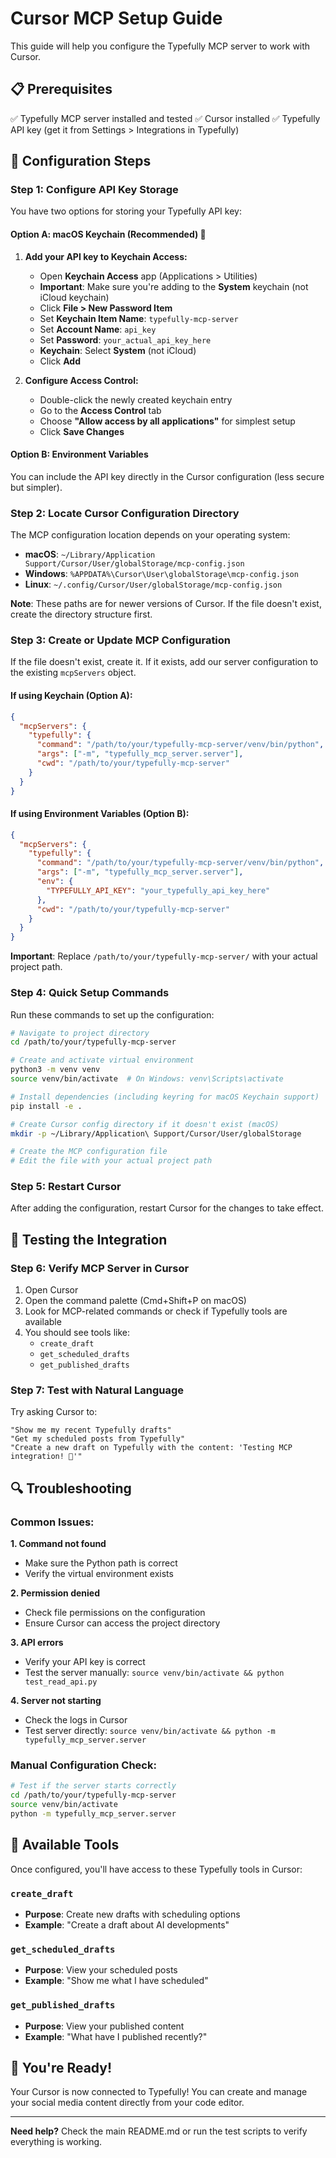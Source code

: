 # Cursor MCP Setup Guide

This guide will help you configure the Typefully MCP server to work with Cursor.

## 📋 Prerequisites

✅ Typefully MCP server installed and tested
✅ Cursor installed
✅ Typefully API key (get it from Settings > Integrations in Typefully)

## 🔧 Configuration Steps

### Step 1: Configure API Key Storage

You have two options for storing your Typefully API key:

#### Option A: macOS Keychain (Recommended) 🔐

1. **Add your API key to Keychain Access:**
   - Open **Keychain Access** app (Applications > Utilities)
   - **Important**: Make sure you're adding to the **System** keychain (not iCloud keychain)
   - Click **File > New Password Item**
   - Set **Keychain Item Name**: `typefully-mcp-server`
   - Set **Account Name**: `api_key`
   - Set **Password**: `your_actual_api_key_here`
   - **Keychain**: Select **System** (not iCloud)
   - Click **Add**

2. **Configure Access Control:**
   - Double-click the newly created keychain entry
   - Go to the **Access Control** tab
   - Choose **"Allow access by all applications"** for simplest setup
   - Click **Save Changes**

#### Option B: Environment Variables

You can include the API key directly in the Cursor configuration (less secure but simpler).

### Step 2: Locate Cursor Configuration Directory

The MCP configuration location depends on your operating system:

- **macOS**: `~/Library/Application Support/Cursor/User/globalStorage/mcp-config.json`
- **Windows**: `%APPDATA%\Cursor\User\globalStorage\mcp-config.json`  
- **Linux**: `~/.config/Cursor/User/globalStorage/mcp-config.json`

**Note**: These paths are for newer versions of Cursor. If the file doesn't exist, create the directory structure first.

### Step 3: Create or Update MCP Configuration

If the file doesn't exist, create it. If it exists, add our server configuration to the existing `mcpServers` object.

#### If using Keychain (Option A):

```json
{
  "mcpServers": {
    "typefully": {
      "command": "/path/to/your/typefully-mcp-server/venv/bin/python",
      "args": ["-m", "typefully_mcp_server.server"],
      "cwd": "/path/to/your/typefully-mcp-server"
    }
  }
}
```

#### If using Environment Variables (Option B):

```json
{
  "mcpServers": {
    "typefully": {
      "command": "/path/to/your/typefully-mcp-server/venv/bin/python",
      "args": ["-m", "typefully_mcp_server.server"],
      "env": {
        "TYPEFULLY_API_KEY": "your_typefully_api_key_here"
      },
      "cwd": "/path/to/your/typefully-mcp-server"
    }
  }
}
```

**Important**: Replace `/path/to/your/typefully-mcp-server/` with your actual project path.

### Step 4: Quick Setup Commands

Run these commands to set up the configuration:

```bash
# Navigate to project directory
cd /path/to/your/typefully-mcp-server

# Create and activate virtual environment
python3 -m venv venv
source venv/bin/activate  # On Windows: venv\Scripts\activate

# Install dependencies (including keyring for macOS Keychain support)
pip install -e .

# Create Cursor config directory if it doesn't exist (macOS)
mkdir -p ~/Library/Application\ Support/Cursor/User/globalStorage

# Create the MCP configuration file
# Edit the file with your actual project path
```

### Step 5: Restart Cursor

After adding the configuration, restart Cursor for the changes to take effect.

## 🧪 Testing the Integration

### Step 6: Verify MCP Server in Cursor

1. Open Cursor
2. Open the command palette (Cmd+Shift+P on macOS)
3. Look for MCP-related commands or check if Typefully tools are available
4. You should see tools like:
   - `create_draft`
   - `get_scheduled_drafts` 
   - `get_published_drafts`

### Step 7: Test with Natural Language

Try asking Cursor to:

```
"Show me my recent Typefully drafts"
"Get my scheduled posts from Typefully"
"Create a new draft on Typefully with the content: 'Testing MCP integration! 🚀'"
```

## 🔍 Troubleshooting

### Common Issues:

**1. Command not found**
- Make sure the Python path is correct
- Verify the virtual environment exists

**2. Permission denied**
- Check file permissions on the configuration
- Ensure Cursor can access the project directory

**3. API errors**
- Verify your API key is correct
- Test the server manually: `source venv/bin/activate && python test_read_api.py`

**4. Server not starting**
- Check the logs in Cursor
- Test server directly: `source venv/bin/activate && python -m typefully_mcp_server.server`

### Manual Configuration Check:

```bash
# Test if the server starts correctly
cd /path/to/your/typefully-mcp-server
source venv/bin/activate
python -m typefully_mcp_server.server
```

## 📱 Available Tools

Once configured, you'll have access to these Typefully tools in Cursor:

### `create_draft`
- **Purpose**: Create new drafts with scheduling options
- **Example**: "Create a draft about AI developments"

### `get_scheduled_drafts` 
- **Purpose**: View your scheduled posts
- **Example**: "Show me what I have scheduled"

### `get_published_drafts`
- **Purpose**: View your published content
- **Example**: "What have I published recently?"

## 🎉 You're Ready!

Your Cursor is now connected to Typefully! You can create and manage your social media content directly from your code editor.

---

**Need help?** Check the main README.md or run the test scripts to verify everything is working. 
